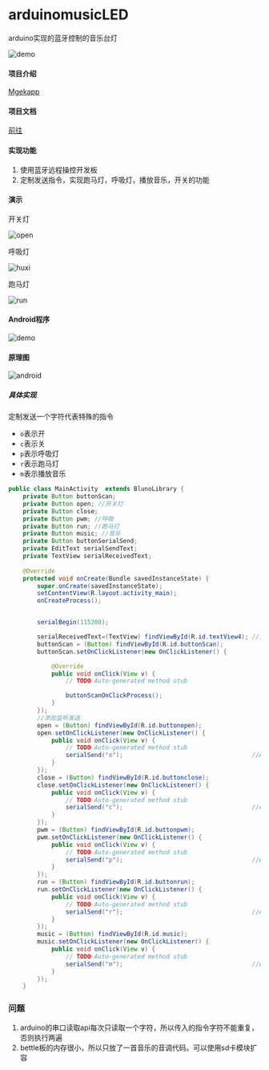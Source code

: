 # arduinomusicLED
arduino实现的蓝牙控制的音乐台灯

![demo](./demo1.jpg)

#### 项目介绍

[Mgekapp](<http://m.landers1037.top/mgekapp.html>)

#### 项目文档

[前往](http://landers1037.top/doc/arduino.html)

#### 实现功能

1. 使用蓝牙远程操控开发板
2. 定制发送指令，实现跑马灯，呼吸灯，播放音乐，开关的功能

#### 演示

开关灯

![open](./open.jpg)

呼吸灯

![huxi](./huxi.jpg)

跑马灯

![run](./run.jpg)

#### Android程序

![demo](./demo.jpg)

#### 原理图

![android](./android.png)

##### 具体实现

定制发送一个字符代表特殊的指令

- `o`表示开
- `c`表示关
- `p`表示呼吸灯
- `r`表示跑马灯
- `m`表示播放音乐

```java
public class MainActivity  extends BlunoLibrary {
	private Button buttonScan;
	private Button open; //开关灯
	private Button close;
	private Button pwm; //呼吸
	private Button run; //跑马灯
	private Button music; //音乐
	private Button buttonSerialSend;
	private EditText serialSendText;
	private TextView serialReceivedText;
	
	@Override
	protected void onCreate(Bundle savedInstanceState) {
		super.onCreate(savedInstanceState);
		setContentView(R.layout.activity_main);
        onCreateProcess();														//onCreate Process by BlunoLibrary


        serialBegin(115200);													//set the Uart Baudrate on BLE chip to 115200

        serialReceivedText=(TextView) findViewById(R.id.textView4);	//initial the EditText of the received data
        buttonScan = (Button) findViewById(R.id.buttonScan);					//initial the button for scanning the BLE device
        buttonScan.setOnClickListener(new OnClickListener() {

			@Override
			public void onClick(View v) {
				// TODO Auto-generated method stub

				buttonScanOnClickProcess();										//Alert Dialog for selecting the BLE device
			}
		});
		//添加监听发送
		open = (Button) findViewById(R.id.buttonopen);
		open.setOnClickListener(new OnClickListener() {
			public void onClick(View v) {
				// TODO Auto-generated method stub
				serialSend("o");									//Alert Dialog for selecting the BLE device
			}
		});
		close = (Button) findViewById(R.id.buttonclose);
		close.setOnClickListener(new OnClickListener() {
			public void onClick(View v) {
				// TODO Auto-generated method stub
				serialSend("c");									//Alert Dialog for selecting the BLE device
			}
		});
		pwm = (Button) findViewById(R.id.buttonpwm);
		pwm.setOnClickListener(new OnClickListener() {
			public void onClick(View v) {
				// TODO Auto-generated method stub
				serialSend("p");									//Alert Dialog for selecting the BLE device
			}
		});
		run = (Button) findViewById(R.id.buttonrun);
		run.setOnClickListener(new OnClickListener() {
			public void onClick(View v) {
				// TODO Auto-generated method stub
				serialSend("r");									//Alert Dialog for selecting the BLE device
			}
		});
		music = (Button) findViewById(R.id.music);
		music.setOnClickListener(new OnClickListener() {
			public void onClick(View v) {
				// TODO Auto-generated method stub
				serialSend("m");									//Alert Dialog for selecting the BLE device
			}
		});
	}
```

### 问题

1. arduino的串口读取api每次只读取一个字符，所以传入的指令字符不能重复，否则执行两遍
2. bettle板的内存很小，所以只放了一首音乐的音调代码。可以使用sd卡模块扩容